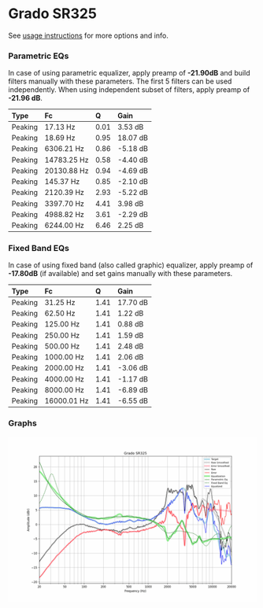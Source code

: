 # Grado SR325
See [usage instructions](https://github.com/jaakkopasanen/AutoEq#usage) for more options and info.

### Parametric EQs
In case of using parametric equalizer, apply preamp of **-21.90dB** and build filters manually
with these parameters. The first 5 filters can be used independently.
When using independent subset of filters, apply preamp of **-21.96 dB**.

| Type    | Fc          |    Q | Gain     |
|:--------|:------------|:-----|:---------|
| Peaking | 17.13 Hz    | 0.01 | 3.53 dB  |
| Peaking | 18.69 Hz    | 0.95 | 18.07 dB |
| Peaking | 6306.21 Hz  | 0.86 | -5.18 dB |
| Peaking | 14783.25 Hz | 0.58 | -4.40 dB |
| Peaking | 20130.88 Hz | 0.94 | -4.69 dB |
| Peaking | 145.37 Hz   | 0.85 | -2.10 dB |
| Peaking | 2120.39 Hz  | 2.93 | -5.22 dB |
| Peaking | 3397.70 Hz  | 4.41 | 3.98 dB  |
| Peaking | 4988.82 Hz  | 3.61 | -2.29 dB |
| Peaking | 6244.00 Hz  | 6.46 | 2.25 dB  |

### Fixed Band EQs
In case of using fixed band (also called graphic) equalizer, apply preamp of **-17.80dB**
(if available) and set gains manually with these parameters.

| Type    | Fc          |    Q | Gain     |
|:--------|:------------|:-----|:---------|
| Peaking | 31.25 Hz    | 1.41 | 17.70 dB |
| Peaking | 62.50 Hz    | 1.41 | 1.22 dB  |
| Peaking | 125.00 Hz   | 1.41 | 0.88 dB  |
| Peaking | 250.00 Hz   | 1.41 | 1.59 dB  |
| Peaking | 500.00 Hz   | 1.41 | 2.48 dB  |
| Peaking | 1000.00 Hz  | 1.41 | 2.06 dB  |
| Peaking | 2000.00 Hz  | 1.41 | -3.06 dB |
| Peaking | 4000.00 Hz  | 1.41 | -1.17 dB |
| Peaking | 8000.00 Hz  | 1.41 | -6.89 dB |
| Peaking | 16000.01 Hz | 1.41 | -6.55 dB |

### Graphs
![](./Grado%20SR325.png)